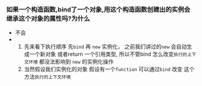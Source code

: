 ### 如果一个构造函数,bind了一个对象,用这个构造函数创建出的实例会继承这个对象的属性吗?为什么

- 不会
- 1. 先来看下执行顺序 先`bind` 再 `new` 实例化， 之前我们讲过的`new` 会自动生成一个新对象 或者return 一个引用类型, 所以不管bind 怎么改变`执行的上下文环境` 都没法影响到 `new` 的实例化操作
	2. 当然假设我们实例化的对象 假设有一个`function` 可以通过`bind` 改变 这个方法`执行的上下文环境`